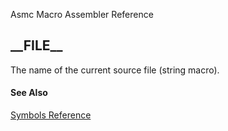 Asmc Macro Assembler Reference

## \_\_FILE\_\_

The name of the current source file (string macro).

#### See Also

[Symbols Reference](readme.md)
